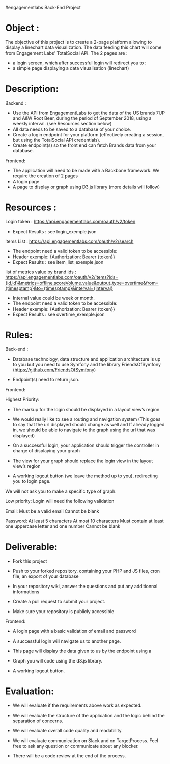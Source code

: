  #engagementlabs Back-End Project 


Object :
======================================
The objective of this project is to create a 2-page platform allowing to display a linechart data visualization. The data feeding this chart will come from Engagement Labs' TotalSocial API.
The 2 pages are :
- a login screen, which after successful login will redirect you to :
- a simple page displaying a data visualisation (linechart)

Description:
======================================
Backend :
- Use the API from EngagementLabs to get the data of the US brands 7UP and A&W Root Beer, during the period of September 2018, using a weekly interval. (see Resources section below)
- All data needs to be saved to a database of your choice.
- Create a login endpoint for your platform (effectively creating a session, but using the TotalSocial API credentials).
- Create endpoint(s) so the front end can fetch Brands data from your database.

Frontend:
- The application will need to be made with a Backbone framework.
We require the creation of 2 pages
- A login page
- A page to display or graph using D3.js library
(more details will follow)

Resources :
======================================
Login token : https://api.engagementlabs.com/oauth/v2/token

- Expect Results : see login_exemple.json

items List : https://api.engagementlabs.com/oauth/v2/search 

- The endpoint need a valid token to be accessible:
- Header exemple: {Authorization: Bearer {token}}
- Expect Results : see item_list_exemple.json

list of metrics value by brand ids : https://api.engagementlabs.com/oauth/v2/items?ids={id,id}&metrics=offline.scoreVolume.value&output_type=overtime&from={timesptamp}&to={timesptamp}&interval={interval}
- Internal value could be week or month. 
- The endpoint need a valid token to be accessible:
- Header exemple: {Authorization: Bearer {token}}
- Expect Results : see overtime_exemple.json

Rules:
======================================
Back-end :

- Database technology, data structure and application architecture is up to you but you need to use Symfony and the library FriendsOfSymfony (https://github.com/FriendsOfSymfony)

- Endpoint(s) need to return json.

Frontend:

Highest Priority:
- The markup for the login should be displayed in a layout view’s region

- We would really like to see a routing and navigation system
  (This goes to say that the url displayed should change as well and
   If already logged in, we should be able to navigate to the graph using the url that was displayed)
   
- On a successful login, your application should trigger the controller in charge of displaying your graph

- The view for your graph should replace the login view in the layout view’s region

- A working logout button (we leave the method up to you), redirecting you to login page.

We will not ask you to make a specific type of graph.

Low priority:
Login will need the following validation

Email:
Must be a valid email
Cannot be blank

Password:
At least 5 characters
At most 10 characters
Must contain at least one uppercase letter and one number
Cannot be blank


Deliverable:
======================================
- Fork this project

- Push to your forked repository, containing your PHP and JS files, cron file, an export of your database

- In your repository wiki, answer the questions and put any additionnal informations

- Create a pull request to submit your project.

- Make sure your repository is publicly accessible

Frontend:

- A login page with a basic validation of email and password

- A successful login will navigate us to another page.

- This page will display the data given to us by the endpoint using a 

- Graph you will code using the d3.js library.

- A working logout button.


Evaluation:
======================================

- We will evaluate if the requirements above work as expected.

- We will evaluate the structure of the application and the logic behind the separation of concerns.

- We will evaluate overall code quality and readability.

- We will evaluate communication on Slack and on TargetProcess. Feel free to ask any question or communicate about any blocker.

- There will be a code review at the end of the process.
